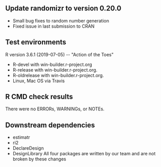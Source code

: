 ## Update randomizr to version 0.20.0
* Small bug fixes to random number generation
* Fixed issue in last submission to CRAN

## Test environments
R version 3.6.1 (2019-07-05) -- "Action of the Toes"
* R-devel with win-builder.r-project.org
* R-release with win-builder.r-project.org.
* R-oldrelease with win-builder.r-project.org.
* Linux, Mac OS via Travis

## R CMD check results
There were no ERRORs, WARNINGs, or NOTEs.

## Downstream dependencies
* estimatr
* ri2
* DeclareDesign
* DesignLibrary
All four packages are written by our team and are not broken by these changes

